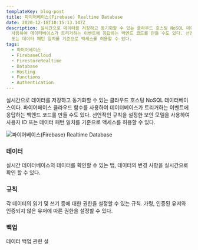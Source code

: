 ```yaml
---
templateKey: blog-post
title: 파이어베이스(Firebase) Realtime Database
date: 2020-12-18T10:15:13.147Z
description: 실시간으로 데이터를 저장하고 동기화할 수 있는 클라우드 호스팅 NoSQL 데이터베이스이다. 파이어페이스 클라우드 함수를
  사용하여 데이터베이스가 트리거하는 이벤트에 응답하는 백엔드 코드를 만들 수도 있다. 선언적인 규칙을 설정한 보안 모델을 사용하여 사용자 ID
  또는 데이터 패턴 일치를 기준으로 액세스를 허용할 수 있다.
tags:
  - 파이어베이스
  - FirebaseCloud
  - FirestoreRealtime
  - Database
  - Hosting
  - Functions
  - Authentication
---
```

실시간으로 데이터를 저장하고 동기화할 수 있는 클라우드 호스팅 NoSQL 데이터베이스이다. 파이어페이스 클라우드 함수를 사용하여 데이터베이스가 트리거하는 이벤트에 응답하는 백엔드 코드를 만들 수도 있다. 선언적인 규칙을 설정한 보안 모델을 사용하여 사용자 ID 또는 데이터 패턴 일치를 기준으로 액세스를 허용할 수 있다.

![파이어베이스(Firebase) Realtime Database](/assets/chatbot_–_firebase_console.jpg "파이어베이스(Firebase) Realtime Database")

### 데이터
실시간 데이터베이스의 데이터를 확인할 수 있는 탭, 데이터의 변경 사항을 실시간으로 확인 할 수 있다.

### 규칙
각 데이터의 읽기 및 쓰기 등에 대한 권한을 설정할 수 있는 규칙. 가령, 인증된 유저와 인증되지 않은 유저에 따른 권한을 설정할 수 있다.

### 백업
데이터 백업 관련 설